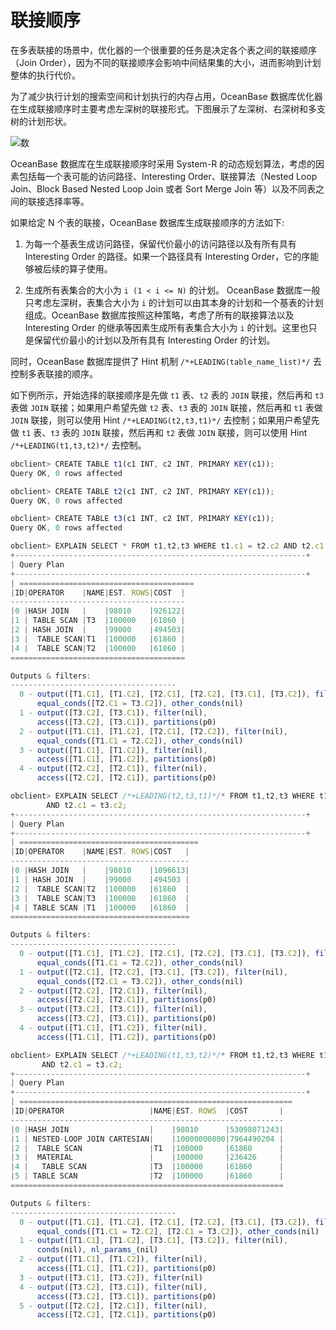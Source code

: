 # 联接顺序

在多表联接的场景中，优化器的一个很重要的任务是决定各个表之间的联接顺序（Join Order），因为不同的联接顺序会影响中间结果集的大小，进而影响到计划整体的执行代价。

为了减少执行计划的搜索空间和计划执行的内存占用，OceanBase 数据库优化器在生成联接顺序时主要考虑左深树的联接形式。下图展示了左深树、右深树和多支树的计划形状。

![数](https://obbusiness-private.oss-cn-shanghai.aliyuncs.com/doc/img/observer-enterprise/V4.2.1/700.reference/1000.performance-tuning-guide/500.sql-optimization/400.sql-optimization/600.query-optimization/200.join-algorithm/connection-order.png)

OceanBase 数据库在生成联接顺序时采用 System-R 的动态规划算法，考虑的因素包括每一个表可能的访问路径、Interesting Order、联接算法（Nested Loop Join、Block Based Nested Loop Join 或者 Sort Merge Join 等）以及不同表之间的联接选择率等。

如果给定 N 个表的联接，OceanBase 数据库生成联接顺序的方法如下:

1. 为每一个基表生成访问路径，保留代价最小的访问路径以及有所有具有 Interesting Order 的路径。如果一个路径具有 Interesting Order，它的序能够被后续的算子使用。

2. 生成所有表集合的大小为 `i (1 < i <= N)` 的计划。 OceanBase 数据库一般只考虑左深树，表集合大小为 `i` 的计划可以由其本身的计划和一个基表的计划组成。OceanBase 数据库按照这种策略，考虑了所有的联接算法以及 Interesting Order 的继承等因素生成所有表集合大小为 `i` 的计划。这里也只是保留代价最小的计划以及所有具有 Interesting Order 的计划。

同时，OceanBase 数据库提供了 Hint 机制 `/*+LEADING(table_name_list)*/` 去控制多表联接的顺序。

如下例所示，开始选择的联接顺序是先做 `t1` 表、`t2` 表的 `JOIN` 联接，然后再和 `t3` 表做 `JOIN` 联接；如果用户希望先做 `t2` 表、`t3` 表的 `JOIN` 联接，然后再和 `t1` 表做 `JOIN` 联接，则可以使用 Hint `/*+LEADING(t2,t3,t1)*/` 去控制；如果用户希望先做 `t1` 表、`t3` 表的 `JOIN` 联接，然后再和 `t2` 表做 `JOIN` 联接，则可以使用 Hint `/*+LEADING(t1,t3,t2)*/` 去控制。

```javascript
obclient> CREATE TABLE t1(c1 INT, c2 INT, PRIMARY KEY(c1));
Query OK, 0 rows affected  

obclient> CREATE TABLE t2(c1 INT, c2 INT, PRIMARY KEY(c1));
Query OK, 0 rows affected  

obclient> CREATE TABLE t3(c1 INT, c2 INT, PRIMARY KEY(c1));
Query OK, 0 rows affected  

obclient> EXPLAIN SELECT * FROM t1,t2,t3 WHERE t1.c1 = t2.c2 AND t2.c1 = t3.c2;
+-----------------------------------------------------------------+
| Query Plan                                                                              |
+-----------------------------------------------------------------+
| =======================================
|ID|OPERATOR    |NAME|EST. ROWS|COST  |
---------------------------------------
|0 |HASH JOIN   |    |98010    |926122|
|1 | TABLE SCAN |T3  |100000   |61860 |
|2 | HASH JOIN  |    |99000    |494503|
|3 |  TABLE SCAN|T1  |100000   |61860 |
|4 |  TABLE SCAN|T2  |100000   |61860 |
=======================================

Outputs & filters: 
-------------------------------------
  0 - output([T1.C1], [T1.C2], [T2.C1], [T2.C2], [T3.C1], [T3.C2]), filter(nil), 
      equal_conds([T2.C1 = T3.C2]), other_conds(nil)
  1 - output([T3.C2], [T3.C1]), filter(nil), 
      access([T3.C2], [T3.C1]), partitions(p0)
  2 - output([T1.C1], [T1.C2], [T2.C1], [T2.C2]), filter(nil), 
      equal_conds([T1.C1 = T2.C2]), other_conds(nil)
  3 - output([T1.C1], [T1.C2]), filter(nil), 
      access([T1.C1], [T1.C2]), partitions(p0)
  4 - output([T2.C2], [T2.C1]), filter(nil), 
      access([T2.C2], [T2.C1]), partitions(p0)

obclient> EXPLAIN SELECT /*+LEADING(t2,t3,t1)*/* FROM t1,t2,t3 WHERE t1.c1 = t2.c2
        AND t2.c1 = t3.c2;
+-----------------------------------------------------------------+
| Query Plan                                                                              |
+-----------------------------------------------------------------+
| ========================================
|ID|OPERATOR    |NAME|EST. ROWS|COST   |
----------------------------------------
|0 |HASH JOIN   |    |98010    |1096613|
|1 | HASH JOIN  |    |99000    |494503 |
|2 |  TABLE SCAN|T2  |100000   |61860  |
|3 |  TABLE SCAN|T3  |100000   |61860  |
|4 | TABLE SCAN |T1  |100000   |61860  |
========================================

Outputs & filters: 
-------------------------------------
  0 - output([T1.C1], [T1.C2], [T2.C1], [T2.C2], [T3.C1], [T3.C2]), filter(nil), 
      equal_conds([T1.C1 = T2.C2]), other_conds(nil)
  1 - output([T2.C1], [T2.C2], [T3.C1], [T3.C2]), filter(nil), 
      equal_conds([T2.C1 = T3.C2]), other_conds(nil)
  2 - output([T2.C2], [T2.C1]), filter(nil), 
      access([T2.C2], [T2.C1]), partitions(p0)
  3 - output([T3.C2], [T3.C1]), filter(nil), 
      access([T3.C2], [T3.C1]), partitions(p0)
  4 - output([T1.C1], [T1.C2]), filter(nil), 
      access([T1.C1], [T1.C2]), partitions(p0)

obclient> EXPLAIN SELECT /*+LEADING(t1,t3,t2)*/* FROM t1,t2,t3 WHERE t1.c1 = t2.c2 
       AND t2.c1 = t3.c2;
+-----------------------------------------------------------------+
| Query Plan                                                                              |
+-----------------------------------------------------------------+
| =============================================================
|ID|OPERATOR                   |NAME|EST. ROWS  |COST       |
-------------------------------------------------------------
|0 |HASH JOIN                  |    |98010      |53098071243|
|1 | NESTED-LOOP JOIN CARTESIAN|    |10000000000|7964490204 |
|2 |  TABLE SCAN               |T1  |100000     |61860      |
|3 |  MATERIAL                 |    |100000     |236426     |
|4 |   TABLE SCAN              |T3  |100000     |61860      |
|5 | TABLE SCAN                |T2  |100000     |61860      |
=============================================================

Outputs & filters: 
-------------------------------------
  0 - output([T1.C1], [T1.C2], [T2.C1], [T2.C2], [T3.C1], [T3.C2]), filter(nil), 
      equal_conds([T1.C1 = T2.C2], [T2.C1 = T3.C2]), other_conds(nil)
  1 - output([T1.C1], [T1.C2], [T3.C1], [T3.C2]), filter(nil), 
      conds(nil), nl_params_(nil)
  2 - output([T1.C1], [T1.C2]), filter(nil), 
      access([T1.C1], [T1.C2]), partitions(p0)
  3 - output([T3.C1], [T3.C2]), filter(nil)
  4 - output([T3.C2], [T3.C1]), filter(nil), 
      access([T3.C2], [T3.C1]), partitions(p0)
  5 - output([T2.C2], [T2.C1]), filter(nil), 
      access([T2.C2], [T2.C1]), partitions(p0)
```
